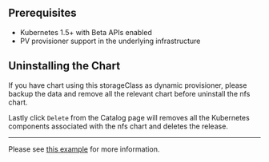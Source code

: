 ## Prerequisites

- Kubernetes 1.5+ with Beta APIs enabled
- PV provisioner support in the underlying infrastructure

## Uninstalling the Chart

If you have chart using this storageClass as dynamic provisioner, please backup the data and remove all the relevant chart before uninstall the nfs chart.

Lastly click `Delete` from the Catalog page will removes all the Kubernetes components associated with the nfs chart and deletes the release.


---
Please see [this example](https://github.com/kubernetes-incubator/external-storage/tree/master/nfs)
for more information.

